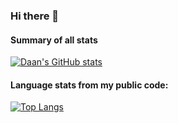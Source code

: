 ### Hi there 👋

<!--
**DaanVanHauwermeiren/DaanVanHauwermeiren** is a ✨ _special_ ✨ repository because its `README.md` (this file) appears on your GitHub profile.

Here are some ideas to get you started:

- 🔭 I’m currently working on ...
- 🌱 I’m currently learning ...
- 👯 I’m looking to collaborate on ...
- 🤔 I’m looking for help with ...
- 💬 Ask me about ...
- 📫 How to reach me: ...
- 😄 Pronouns: ...
- ⚡ Fun fact: ...
-->

#### Summary of all stats
[![Daan's GitHub stats](https://github-readme-stats.vercel.app/api?username=DaanVanHauwermeiren&count_private=true&show_icons=true&theme=solarized-light)](https://github.com/anuraghazra/github-readme-stats)

#### Language stats from my public code:
[![Top Langs](https://github-readme-stats.vercel.app/api/top-langs/?username=DaanVanHauwermeiren&count_private=true&show_icons=true&theme=solarized-light&layout=compact)](https://github.com/anuraghazra/github-readme-stats)
